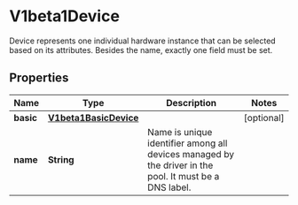 

# V1beta1Device

Device represents one individual hardware instance that can be selected based on its attributes. Besides the name, exactly one field must be set.
## Properties

Name | Type | Description | Notes
------------ | ------------- | ------------- | -------------
**basic** | [**V1beta1BasicDevice**](V1beta1BasicDevice.md) |  |  [optional]
**name** | **String** | Name is unique identifier among all devices managed by the driver in the pool. It must be a DNS label. | 



